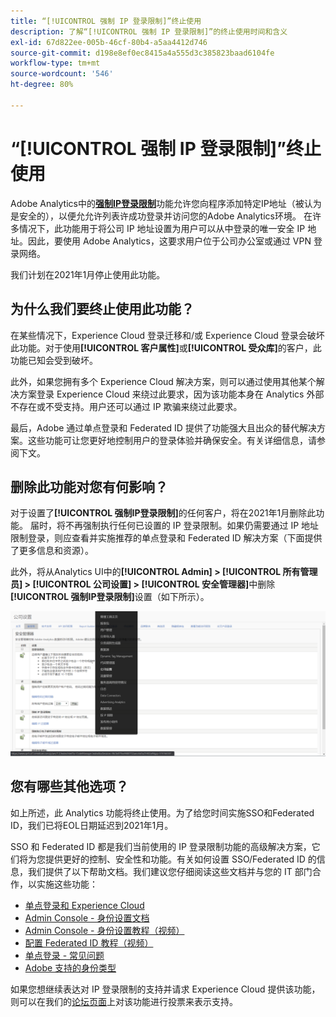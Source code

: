 ```yaml
---
title: “[!UICONTROL 强制 IP 登录限制]”终止使用
description: 了解“[!UICONTROL 强制 IP 登录限制]”的终止使用时间和含义
exl-id: 67d822ee-005b-46cf-80b4-a5aa4412d746
source-git-commit: d198e8ef0ec8415a4a555d3c385823baad6104fe
workflow-type: tm+mt
source-wordcount: '546'
ht-degree: 80%

---
```


# “[!UICONTROL 强制 IP 登录限制]”终止使用

Adobe Analytics中的&#x200B;**[强制IP登录限制](/help/admin/company/security-manager.md)**&#x200B;功能允许您向程序添加特定IP地址（被认为是安全的），以便允允许列表许成功登录并访问您的Adobe Analytics环境。 在许多情况下，此功能用于将公司 IP 地址设置为用户可以从中登录的唯一安全 IP 地址。因此，要使用 Adobe Analytics，这要求用户位于公司办公室或通过 VPN 登录网络。

我们计划在2021年1月停止使用此功能。

## 为什么我们要终止使用此功能？

在某些情况下，Experience Cloud 登录迁移和/或 Experience Cloud 登录会破坏此功能。对于使用&#x200B;**[!UICONTROL 客户属性]**&#x200B;或&#x200B;**[!UICONTROL 受众库]**&#x200B;的客户，此功能已知会受到破坏。

此外，如果您拥有多个 Experience Cloud 解决方案，则可以通过使用其他某个解决方案登录 Experience Cloud 来绕过此要求，因为该功能本身在 Analytics 外部不存在或不受支持。用户还可以通过 IP 欺骗来绕过此要求。

最后，Adobe 通过单点登录和 Federated ID 提供了功能强大且出众的替代解决方案。这些功能可让您更好地控制用户的登录体验并确保安全。有关详细信息，请参阅下文。

## 删除此功能对您有何影响？

对于设置了&#x200B;**[!UICONTROL 强制IP登录限制]**&#x200B;的任何客户，将在2021年1月删除此功能。 届时，将不再强制执行任何已设置的 IP 登录限制。如果仍需要通过 IP 地址限制登录，则应查看并实施推荐的单点登录和 Federated ID 解决方案（下面提供了更多信息和资源）。

此外，将从Analytics UI中的&#x200B;**[!UICONTROL Admin] > [!UICONTROL 所有管理员] > [!UICONTROL 公司设置] > [!UICONTROL 安全管理器]**&#x200B;中删除&#x200B;**[!UICONTROL 强制IP登录限制]**&#x200B;设置（如下所示）。

![](assets/sec-manager2.png)

## 您有哪些其他选项？

如上所述，此 Analytics 功能将终止使用。为了给您时间实施SSO和Federated ID，我们已将EOL日期延迟到2021年1月。

SSO 和 Federated ID 都是我们当前使用的 IP 登录限制功能的高级解决方案，它们将为您提供更好的控制、安全性和功能。有关如何设置 SSO/Federated ID 的信息，我们提供了以下帮助文档。我们建议您仔细阅读这些文档并与您的 IT 部门合作，以实施这些功能：

* [单点登录和 Experience Cloud](https://spark.adobe.com/page/JeSB8EPEQIvjD/)
* [Admin Console - 身份设置文档](https://helpx.adobe.com/cn/enterprise/using/set-up-identity.html)
* [Admin Console - 身份设置教程（视频）](https://helpx.adobe.com/cn/enterprise/how-to/identity-directories-domains.html?playlist=/ccx/v1/collection/product/enterprise/topics/enterprise-identity/collection.ccx.js&amp;ref=helpx.adobe.com)
* [配置 Federated ID 教程（视频）](https://helpx.adobe.com/cn/enterprise/how-to/identity-configure-ids.html?playlist=/ccx/v1/collection/product/enterprise/topics/enterprise-identity/collection.ccx.js&amp;ref=helpx.adobe.com)
* [单点登录 - 常见问题](https://helpx.adobe.com/cn/enterprise/using/sso-faq.html)
* [Adobe 支持的身份类型](https://helpx.adobe.com/cn/enterprise/using/identity.html)

如果您想继续表达对 IP 登录限制的支持并请求 Experience Cloud 提供该功能，则可以在我们的[论坛页面](https://forums.adobe.com/ideas/11648)上对该功能进行投票来表示支持。
